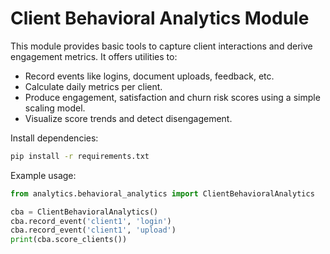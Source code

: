 # Client Behavioral Analytics Module

This module provides basic tools to capture client interactions and derive engagement metrics.
It offers utilities to:

- Record events like logins, document uploads, feedback, etc.
- Calculate daily metrics per client.
- Produce engagement, satisfaction and churn risk scores using a simple scaling model.
- Visualize score trends and detect disengagement.

Install dependencies:

```sh
pip install -r requirements.txt
```

Example usage:

```python
from analytics.behavioral_analytics import ClientBehavioralAnalytics

cba = ClientBehavioralAnalytics()
cba.record_event('client1', 'login')
cba.record_event('client1', 'upload')
print(cba.score_clients())
```


